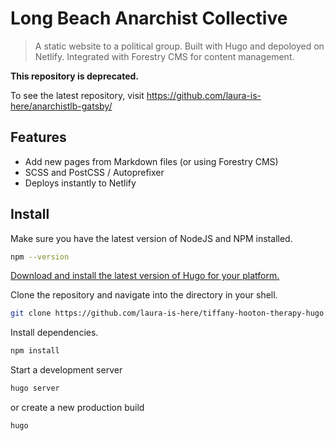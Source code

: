 # Long Beach Anarchist Collective

> A static website to a political group. Built with Hugo and depoloyed on Netlify. Integrated with Forestry CMS for content management.

__This repository is deprecated.__

To see the latest repository, visit https://github.com/laura-is-here/anarchistlb-gatsby/

## Features

- Add new pages from Markdown files (or using Forestry CMS)
- SCSS and PostCSS / Autoprefixer
- Deploys instantly to Netlify

## Install

Make sure you have the latest version of NodeJS and NPM installed.

```bash
npm --version
```
  
[Download and install the latest version of Hugo for your platform.](https://gohugo.io/getting-started/installing)

Clone the repository and navigate into the directory in your shell.

```bash
git clone https://github.com/laura-is-here/tiffany-hooton-therapy-hugo.git && cd tiffany-hooton-therapy-hugo
```

Install dependencies.

```bash
npm install
```

Start a development server

```bash
hugo server
```

or create a new production build

```bash
hugo
```

